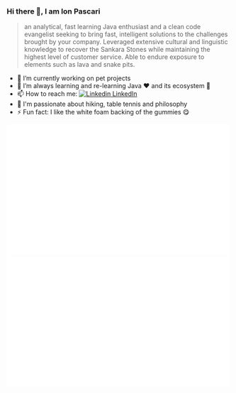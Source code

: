 ### Hi there 👋, I am Ion Pascari 
> an analytical, fast learning Java enthusiast and a clean code evangelist seeking to bring fast, intelligent solutions to the challenges brought by your company. Leveraged extensive cultural and linguistic knowledge to recover the Sankara Stones while maintaining the highest level of customer service. Able to endure exposure to elements such as lava and snake pits.

- 🔭 I’m currently working on pet projects
- 🌱 I’m always learning and re-learning Java ❤️ and its ecosystem 🍃
- 📫 How to reach me: [![Linkedin](https://i.stack.imgur.com/gVE0j.png) LinkedIn](https://www.linkedin.com/in/ion-pascari-86a3a6127/)
- 🤩 I'm passionate about hiking, table tennis and philosophy 
- ⚡ Fun fact: I like the white foam backing of the gummies 😋

![](https://github.com/theFaustus/theFaustus-stats/blob/master/generated/overview.svg)
![](https://github.com/theFaustus/theFaustus-stats/blob/master/generated/languages.svg)
